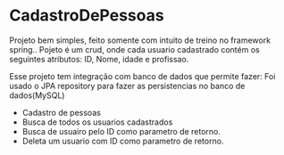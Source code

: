 # CadastroDePessoas

Projeto bem simples, feito somente com intuito de treino no framework spring..
Pojeto é um crud, onde cada usuario cadastrado contém os seguintes atributos: 
ID, Nome, idade e profissao. 

Esse projeto tem integração com banco de dados que permite fazer: 
Foi usado o JPA repository para fazer as persistencias no banco de dados(MySQL)
* Cadastro de pessoas
* Busca de todos os usuarios cadastrados
* Busca de usuairo pelo ID como parametro de retorno.
* Deleta um usuario com ID como parametro de retorno.

  

